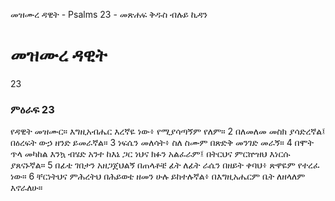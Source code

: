 ﻿
 መዝሙረ ዳዊት - Psalms 23 - መጽሐፍ ቅዱስ ብሉይ ኪዳን
# መዝሙረ ዳዊት
23
### ምዕራፍ 23
የዳዊት መዝሙር። 
 እግዚአብሔር እረኛዬ ነው፥ የሚያሳጣኝም የለም።
2  በለመለመ መስክ ያሳድረኛል፤ በዕረፍት ውኃ ዘንድ ይመራኛል።
3  ነፍሴን መለሳት፥ ስለ ስሙም በጽድቅ መንገድ መራኝ።
4  በሞት ጥላ መካከል እንኳ ብሄድ አንተ ከእኔ ጋር ነህና ክፉን አልፈራም፤ በትርህና ምርኵዝህ እነርሱ ያጸናኑኛል።
5  በፊቴ ገበታን አዘጋጀህልኝ በጠላቶቼ ፊት ለፊት ራሴን በዘይት ቀባህ፥ ጽዋዬም የተረፈ ነው።
6  ቸርነትህና ምሕረትህ በሕይወቴ ዘመን ሁሉ ይከተሉኛል፥ በእግዚአሔርም ቤት ለዘላለም እኖራለሁ። 
